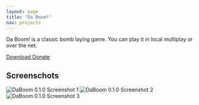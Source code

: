 ```yaml
---
layout: page
title: "Da Boom!"
nav: projects
---
```


Da Boom! is a classic bomb laying game. You can play it in local multiplay
or over the net.

<a class="btn btn-primary btn-lg" href="http://files.rioki.org/DaBoom/DaBoom-0.1.0.exe">
  <span class="glyphicon glyphicon-download"></span> Download
</a>
<a class="btn btn-default btn-lg" href="https://www.paypal.com/cgi-bin/webscr?cmd=_donations&business=sean%2efarrell%40rioki%2eorg&lc=US&item_name=rioki&item_number=daboom&no_note=0&currency_code=EUR&bn=PP%2dDonationsBF%3abtn_donate_LG%2egif%3aNonHostedGuest">
  <span class="glyphicon glyphicon-heart"></span> Donate
</a>

## Screenschots

<img src="/images/DaBoom-0.1.0-sc1.jpg" class="img-responsive" alt="DaBoom 0.1.0 Screenshot 1" />
<img src="/images/DaBoom-0.1.0-sc2.jpg" class="img-responsive" alt="DaBoom 0.1.0 Screenshot 2" />
<img src="/images/DaBoom-0.1.0-sc3.jpg" class="img-responsive" alt="DaBoom 0.1.0 Screenshot 3" />


